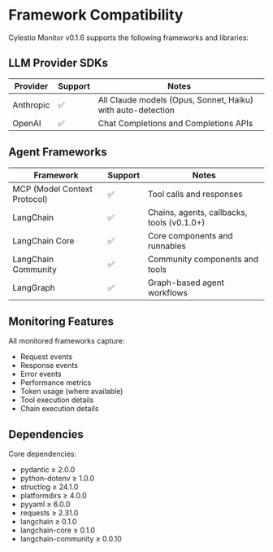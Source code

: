 # Framework Compatibility

Cylestio Monitor v0.1.6 supports the following frameworks and libraries:

## LLM Provider SDKs

| Provider | Support | Notes |
|----------|---------|-------|
| Anthropic | ✅ | All Claude models (Opus, Sonnet, Haiku) with auto-detection |
| OpenAI | ✅ | Chat Completions and Completions APIs |

## Agent Frameworks

| Framework | Support | Notes |
|-----------|---------|-------|
| MCP (Model Context Protocol) | ✅ | Tool calls and responses |
| LangChain | ✅ | Chains, agents, callbacks, tools (v0.1.0+) |
| LangChain Core | ✅ | Core components and runnables |
| LangChain Community | ✅ | Community components and tools |
| LangGraph | ✅ | Graph-based agent workflows |

## Monitoring Features

All monitored frameworks capture:
- Request events
- Response events
- Error events
- Performance metrics
- Token usage (where available)
- Tool execution details
- Chain execution details

## Dependencies

Core dependencies:
- pydantic ≥ 2.0.0
- python-dotenv ≥ 1.0.0
- structlog ≥ 24.1.0
- platformdirs ≥ 4.0.0
- pyyaml ≥ 6.0.0
- requests ≥ 2.31.0
- langchain ≥ 0.1.0
- langchain-core ≥ 0.1.0
- langchain-community ≥ 0.0.10
